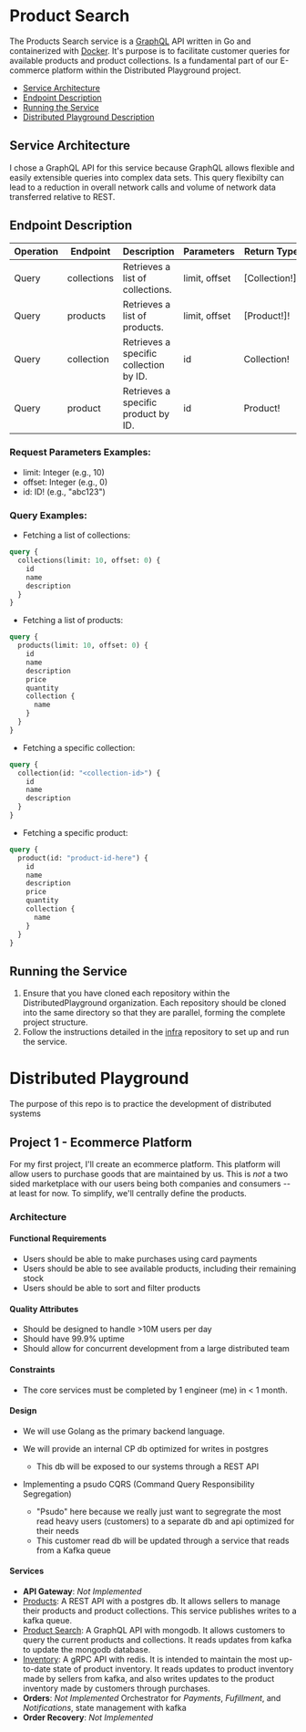 # Product Search
The Products Search service is a [GraphQL](https://graphql.org/) API written in Go and containerized with [Docker](https://www.docker.com/). It's purpose is to facilitate customer queries for available products and product collections. Is a fundamental part of our E-commerce platform within the Distributed Playground project.

- [Service Architecture](#service-architecture)
- [Endpoint Description](#endpoint-description)
- [Running the Service](#running-the-service)
- [Distributed Playground Description](#distributed-playground)

## Service Architecture
I chose a GraphQL API for this service because GraphQL allows flexible and easily extensible queries into complex data sets. This query flexibilty can lead to a reduction in overall network calls and volume of network data transferred relative to REST. 

## Endpoint Description

| Operation | Endpoint       | Description                                               | Parameters          | Return Type        |
|-----------|----------------|-----------------------------------------------------------|---------------------|--------------------|
| Query     | collections    | Retrieves a list of collections.                           | limit, offset       | [Collection!]!     |
| Query     | products       | Retrieves a list of products.                              | limit, offset       | [Product!]!        |
| Query     | collection     | Retrieves a specific collection by ID.                     | id                  | Collection!        |
| Query     | product        | Retrieves a specific product by ID.                        | id                  | Product!           |

### Request Parameters Examples:

- limit: Integer (e.g., 10)
- offset: Integer (e.g., 0)
- id: ID! (e.g., "abc123")


### Query Examples:
* Fetching a list of collections:
```graphql
query {
  collections(limit: 10, offset: 0) {
    id
    name
    description
  }
}
```

* Fetching a list of products:
```graphql
query {
  products(limit: 10, offset: 0) {
    id
    name
    description
    price
    quantity
    collection {
      name
    }
  }
}
```

* Fetching a specific collection:
```graphql
query {
  collection(id: "<collection-id>") {
    id
    name
    description
  }
}
```

* Fetching a specific product:
```graphql
query {
  product(id: "product-id-here") {
    id
    name
    description
    price
    quantity
    collection {
      name
    }
  }
}
```

## Running the Service
1. Ensure that you have cloned each repository within the DistributedPlayground organization. Each repository should be cloned into the same directory so that they are parallel, forming the complete project structure.
2. Follow the instructions detailed in the [infra](https://github.com/DistributedPlayground/infra) repository to set up and run the service.

# Distributed Playground
The purpose of this repo is to practice the development of distributed systems
## Project 1 - Ecommerce Platform
For my first project, I'll create an ecommerce platform. This platform will allow users to purchase goods that are maintained by us. This is *not* a two sided marketplace with our users being both companies and consumers -- at least for now. To simplify, we'll centrally define the products.

### Architecture

#### Functional Requirements
- Users should be able to make purchases using card payments
- Users should be able to see available products, including their remaining stock
- Users should be able to sort and filter products

#### Quality Attributes
- Should be designed to handle >10M users per day
- Should have 99.9% uptime
- Should allow for concurrent development from a large distributed team

#### Constraints
- The core services must be completed by 1 engineer (me) in < 1 month. 

#### Design
- We will use Golang as the primary backend language.

- We will provide an internal CP db optimized for writes in postgres
    - This db will be exposed to our systems through a REST API
- Implementing a psudo CQRS (Command Query Responsibility Segregation)
    - "Psudo" here because we really just want to segregrate the most read heavy users (customers) to a separate db and api optimized for their needs
    - This customer read db will be updated through a service that reads from a Kafka queue

#### Services
- **API Gateway**: *Not Implemented*
- [Products](https://github.com/DistributedPlayground/products): A REST API with a postgres db. It allows sellers to manage their products and product collections. This service publishes writes to a kafka queue.
- [Product Search](https://github.com/DistributedPlayground/product-search): A GraphQL API with mongodb. It allows customers to query the current products and collections. It reads updates from kafka to update the mongodb database.
- [Inventory](https://github.com/DistributedPlayground/inventory): A gRPC API with redis. It is intended to maintain the most up-to-date state of product inventory. It reads updates to product inventory made by sellers from kafka, and also writes updates to the product inventory made by customers through purchases.
- **Orders**: *Not Implemented* Orchestrator for *Payments*, *Fufillment*, and *Notifications*, state management with kafka
- **Order Recovery**: *Not Implemented*